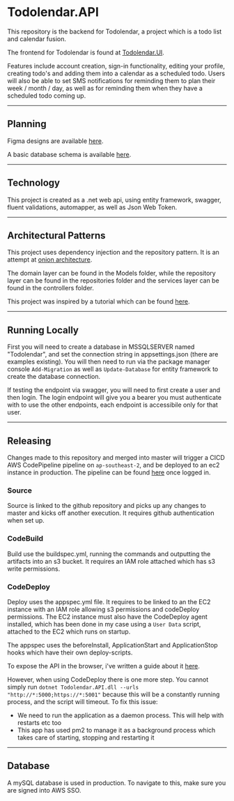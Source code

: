 # Todolendar.API

This repository is the backend for Todolendar, a project which is a todo list and calendar fusion.

The frontend for Todolendar is found at [Todolendar.UI](https://github.com/Mark-Cooper-Janssen-Vooles/Todolendar.UI).

Features include account creation, sign-in functionality, editing your profile, creating todo's and adding them into a calendar as a scheduled todo. Users will also be able to set SMS notifications for reminding them to plan their week / month / day, as well as for reminding them when they have a scheduled todo coming up.

---

## Planning
Figma designs are available [here](https://www.figma.com/file/ona2QoEu6QzTcyffAervOy/Todolender?node-id=0%3A1&t=KPdD8o2qc6cbYQnZ-0).

A basic database schema is available [here](https://app.diagrams.net/#G1NYqMTprbHGnyYW-6s-Pc1sLVT3hZQu_x).

---

## Technology 

This project is created as a .net web api, using entity framework, swagger, fluent validations, automapper, as well as Json Web Token.

---

## Architectural Patterns 

This project uses dependency injection and the repository pattern. It is an attempt at [onion architecture](https://www.codeguru.com/csharp/understanding-onion-architecture/).

The domain layer can be found in the Models folder, while the repository layer can be found in the repositories folder and the services layer can be found in the controllers folder. 

This project was inspired by a tutorial which can be found [here](https://github.com/Mark-Cooper-Janssen-Vooles/dotnet-web-api).

---

## Running Locally 

First you will need to create a database in MSSQLSERVER named "Todolendar", and set the connection string in appsettings.json (there are examples existing). You will then need to run via the package manager console `Add-Migration` as well as `Update-Database` for entity framework to create the database connection.

If testing the endpoint via swagger, you will need to first create a user and then login. The login endpoint will give you a bearer you must authenticate with to use the other endpoints, each endpoint is accessibile only for that user. 

---

## Releasing 

Changes made to this repository and merged into master will trigger a CICD AWS CodePipeline pipeline on `ap-southeast-2`, and be deployed to an ec2 instance in production. 
The pipeline can be found [here](https://ap-southeast-2.console.aws.amazon.com/codesuite/codepipeline/pipelines/todolender-api-pipeline/view?region=ap-southeast-2) once logged in.

### Source
Source is linked to the github repository and picks up any changes to master and kicks off another execution. It requires github authentication when set up.

### CodeBuild 
Build use the buildspec.yml, running the commands and outputting the artifacts into an s3 bucket.
It requires an IAM role attached which has s3 write permissions. 

### CodeDeploy
Deploy uses the appspec.yml file. It requires to be linked to an the EC2 instance with an IAM role allowing s3 permissions and codeDeploy permissions. The EC2 instance must also have the CodeDeploy agent installed, which has been done in my case using a `User Data` script, attached to the EC2 which runs on startup. 

The appspec uses the beforeInstall, ApplicationStart and ApplicationStop hooks which have their own deploy-scripts.

To expose the API in the browser, i've written a guide about it [here](https://github.com/Mark-Cooper-Janssen-Vooles/devops-webdev-guide#exposing-an-api-on-an-ec2).

However, when using CodeDeploy there is one more step. You cannot simply run `dotnet Todolendar.API.dll --urls "http://*:5000;https://*:5001"` because this will be a constantly running process, and the script will timeout. To fix this issue:
  - We need to run the application as a daemon process. This will help with restarts etc too 
  - This app has used pm2 to manage it as a background process which takes care of starting, stopping and restarting it 


---

## Database 

A mySQL database is used in production. 
To navigate to this, make sure you are signed into AWS SSO.